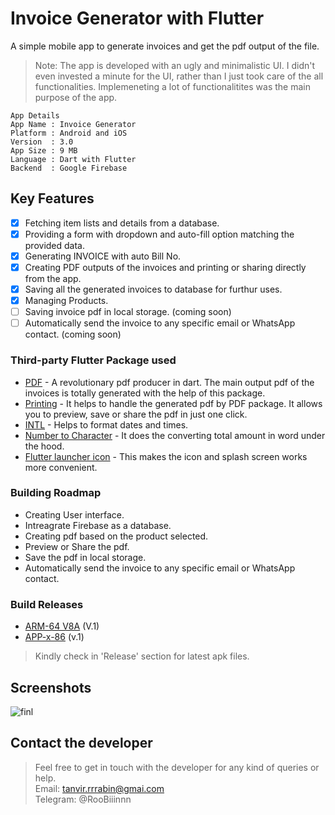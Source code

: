 # Invoice Generator with Flutter

A simple mobile app to generate invoices and get the pdf output of the file. 
> Note: The app is developed with an ugly and minimalistic UI. I didn't even invested a minute for the UI, rather than I just took care of the all functionalities. Implemeneting a lot of functionalitites was the main purpose of the app.

```
App Details
App Name : Invoice Generator
Platform : Android and iOS
Version  : 3.0
App Size : 9 MB
Language : Dart with Flutter
Backend  : Google Firebase
```


## Key Features
- [x] Fetching item lists and details from a database. 
- [x] Providing a form with dropdown and auto-fill option matching the provided data.
- [x] Generating INVOICE with auto Bill No.
- [x] Creating PDF outputs of the invoices and printing or sharing directly from the app.
- [x] Saving all the generated invoices to database for furthur uses.
- [x] Managing Products.
- [ ] Saving invoice pdf in local storage. (coming soon)
- [ ] Automatically send the invoice to any specific email or WhatsApp contact. (coming soon)

### Third-party Flutter Package used
- [PDF](https://pub.dev/packages/pdf) - A revolutionary pdf producer in dart. The main output pdf of the invoices is totally generated with the help of this package.
- [Printing](https://pub.dev/packages/printing) - It helps to handle the generated pdf by PDF package. It allows you to preview, save or share the pdf in just one click.
- [INTL](https://pub.dev/packages/intl) - Helps to format dates and times.
- [Number to Character](https://pub.dev/packages/number_to_character) - It does the converting total amount in word under the hood. 
- [Flutter launcher icon](https://pub.dev/packages/flutter_launcher_icons) - This makes the icon and splash screen works more convenient. 


### Building Roadmap
-  Creating User interface.
-  Intreagrate Firebase as a database.
-  Creating pdf based on the product selected.
-  Preview or Share the pdf.
-  Save the pdf in local storage.
-  Automatically send the invoice to any specific email or WhatsApp contact.


### Build Releases 
- [ARM-64 V8A](https://drive.google.com/file/d/1etM_k72_tvMX-_o_CqI0g5WhlQbb-iR3/view?usp=share_link) (V.1)
- [APP-x-86](https://drive.google.com/file/d/1X1--nXNQIbzIDUs77lyGo3M1HXkeEFwg/view?usp=share_link) (v.1)
> Kindly check in 'Release' section for latest apk files.

## Screenshots


![finl](https://user-images.githubusercontent.com/95021955/236450421-8e50ed2f-5df0-4cbe-abf0-13982ad3b1ff.jpg)


## Contact the developer
> Feel free to get in touch with the developer for any kind of queries or help. <br>
> Email: tanvir.rrrabin@gmai.com <br>
> Telegram: @RooBiiinnn
